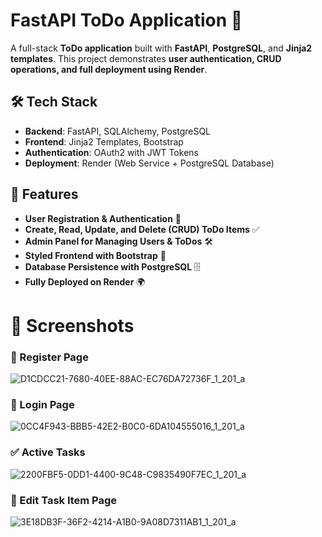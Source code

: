 # FastAPI ToDo Application 🚀
A full-stack **ToDo application** built with **FastAPI**, **PostgreSQL**, and **Jinja2 templates**. This project demonstrates **user authentication, CRUD operations, and full deployment using Render**.

## 🛠 Tech Stack
- **Backend**: FastAPI, SQLAlchemy, PostgreSQL
- **Frontend**: Jinja2 Templates, Bootstrap
- **Authentication**: OAuth2 with JWT Tokens
- **Deployment**: Render (Web Service + PostgreSQL Database)

## 📌 Features
- **User Registration & Authentication** 🔐  
- **Create, Read, Update, and Delete (CRUD) ToDo Items** ✅  
- **Admin Panel for Managing Users & ToDos** 🛠  
- **Styled Frontend with Bootstrap** 🎨  
- **Database Persistence with PostgreSQL** 🗄  
- **Fully Deployed on Render** 🌍  

# 📸 Screenshots
### 🔑 Register Page
![D1CDCC21-7680-40EE-88AC-EC76DA72736F_1_201_a](https://github.com/user-attachments/assets/f9afbd50-a35a-4b60-bdb2-d9edf950b20d)

### 🔑 Login Page
![0CC4F943-BBB5-42E2-B0C0-6DA104555016_1_201_a](https://github.com/user-attachments/assets/d4726206-cd4d-4244-b18c-3ff29b81723a)

### ✅ Active Tasks
![2200FBF5-0DD1-4400-9C48-C9835490F7EC_1_201_a](https://github.com/user-attachments/assets/e5cf8084-2d2b-44e1-9e6b-92bf27a00410)

### 📝 Edit Task Item Page
![3E18DB3F-36F2-4214-A1B0-9A08D7311AB1_1_201_a](https://github.com/user-attachments/assets/71a3e27a-c3ed-4526-9268-4e21d07e7004)

